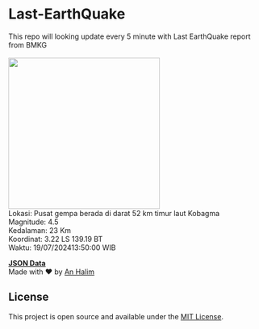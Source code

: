 # Last-EarthQuake
This repo will looking update every 5 minute with Last EarthQuake report from BMKG
<br>
<br>
<img src="https://static.bmkg.go.id/20240719135000.mmi.jpg" width="300"/>
<br>
Lokasi: Pusat gempa berada di darat 52 km timur laut Kobagma <br>
Magnitude: 4.5 <br>
Kedalaman: 23 Km <br>
Koordinat: 3.22 LS 139.19 BT <br>
Waktu: 19/07/202413:50:00 WIB <br>

<a href="./data/data.json">**JSON Data**</a>
<br>
Made with ❤️ by <a href="https://github.com/an-halim">An Halim</a>
## License

This project is open source and available under the [MIT License](LICENSE).
